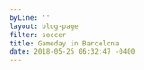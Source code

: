```yaml
---
byLine: ''
layout: blog-page
filter: soccer
title: Gameday in Barcelona
date: 2018-05-25 06:32:47 -0400
---
```

